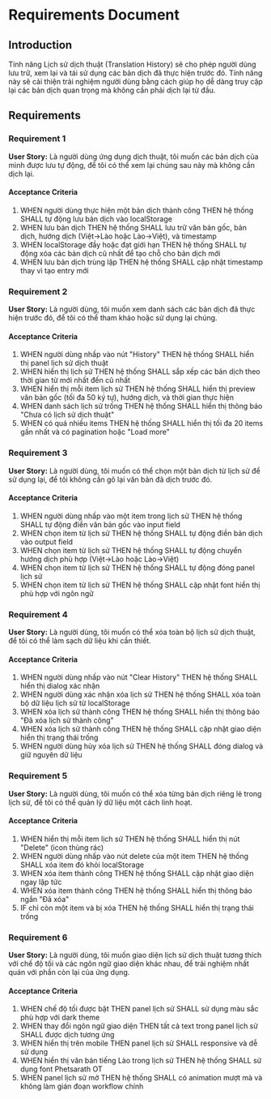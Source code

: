 # Requirements Document

## Introduction

Tính năng Lịch sử dịch thuật (Translation History) sẽ cho phép người dùng lưu trữ, xem lại và tái sử dụng các bản dịch đã thực hiện trước đó. Tính năng này sẽ cải thiện trải nghiệm người dùng bằng cách giúp họ dễ dàng truy cập lại các bản dịch quan trọng mà không cần phải dịch lại từ đầu.

## Requirements

### Requirement 1

**User Story:** Là người dùng ứng dụng dịch thuật, tôi muốn các bản dịch của mình được lưu tự động, để tôi có thể xem lại chúng sau này mà không cần dịch lại.

#### Acceptance Criteria

1. WHEN người dùng thực hiện một bản dịch thành công THEN hệ thống SHALL tự động lưu bản dịch vào localStorage
2. WHEN lưu bản dịch THEN hệ thống SHALL lưu trữ văn bản gốc, bản dịch, hướng dịch (Việt→Lào hoặc Lào→Việt), và timestamp
3. WHEN localStorage đầy hoặc đạt giới hạn THEN hệ thống SHALL tự động xóa các bản dịch cũ nhất để tạo chỗ cho bản dịch mới
4. WHEN lưu bản dịch trùng lặp THEN hệ thống SHALL cập nhật timestamp thay vì tạo entry mới

### Requirement 2

**User Story:** Là người dùng, tôi muốn xem danh sách các bản dịch đã thực hiện trước đó, để tôi có thể tham khảo hoặc sử dụng lại chúng.

#### Acceptance Criteria

1. WHEN người dùng nhấp vào nút "History" THEN hệ thống SHALL hiển thị panel lịch sử dịch thuật
2. WHEN hiển thị lịch sử THEN hệ thống SHALL sắp xếp các bản dịch theo thời gian từ mới nhất đến cũ nhất
3. WHEN hiển thị mỗi item lịch sử THEN hệ thống SHALL hiển thị preview văn bản gốc (tối đa 50 ký tự), hướng dịch, và thời gian thực hiện
4. WHEN danh sách lịch sử trống THEN hệ thống SHALL hiển thị thông báo "Chưa có lịch sử dịch thuật"
5. WHEN có quá nhiều items THEN hệ thống SHALL hiển thị tối đa 20 items gần nhất và có pagination hoặc "Load more"

### Requirement 3

**User Story:** Là người dùng, tôi muốn có thể chọn một bản dịch từ lịch sử để sử dụng lại, để tôi không cần gõ lại văn bản đã dịch trước đó.

#### Acceptance Criteria

1. WHEN người dùng nhấp vào một item trong lịch sử THEN hệ thống SHALL tự động điền văn bản gốc vào input field
2. WHEN chọn item từ lịch sử THEN hệ thống SHALL tự động điền bản dịch vào output field
3. WHEN chọn item từ lịch sử THEN hệ thống SHALL tự động chuyển hướng dịch phù hợp (Việt→Lào hoặc Lào→Việt)
4. WHEN chọn item từ lịch sử THEN hệ thống SHALL tự động đóng panel lịch sử
5. WHEN chọn item từ lịch sử THEN hệ thống SHALL cập nhật font hiển thị phù hợp với ngôn ngữ

### Requirement 4

**User Story:** Là người dùng, tôi muốn có thể xóa toàn bộ lịch sử dịch thuật, để tôi có thể làm sạch dữ liệu khi cần thiết.

#### Acceptance Criteria

1. WHEN người dùng nhấp vào nút "Clear History" THEN hệ thống SHALL hiển thị dialog xác nhận
2. WHEN người dùng xác nhận xóa lịch sử THEN hệ thống SHALL xóa toàn bộ dữ liệu lịch sử từ localStorage
3. WHEN xóa lịch sử thành công THEN hệ thống SHALL hiển thị thông báo "Đã xóa lịch sử thành công"
4. WHEN xóa lịch sử thành công THEN hệ thống SHALL cập nhật giao diện hiển thị trạng thái trống
5. WHEN người dùng hủy xóa lịch sử THEN hệ thống SHALL đóng dialog và giữ nguyên dữ liệu

### Requirement 5

**User Story:** Là người dùng, tôi muốn có thể xóa từng bản dịch riêng lẻ trong lịch sử, để tôi có thể quản lý dữ liệu một cách linh hoạt.

#### Acceptance Criteria

1. WHEN hiển thị mỗi item lịch sử THEN hệ thống SHALL hiển thị nút "Delete" (icon thùng rác)
2. WHEN người dùng nhấp vào nút delete của một item THEN hệ thống SHALL xóa item đó khỏi localStorage
3. WHEN xóa item thành công THEN hệ thống SHALL cập nhật giao diện ngay lập tức
4. WHEN xóa item thành công THEN hệ thống SHALL hiển thị thông báo ngắn "Đã xóa"
5. IF chỉ còn một item và bị xóa THEN hệ thống SHALL hiển thị trạng thái trống

### Requirement 6

**User Story:** Là người dùng, tôi muốn giao diện lịch sử dịch thuật tương thích với chế độ tối và các ngôn ngữ giao diện khác nhau, để trải nghiệm nhất quán với phần còn lại của ứng dụng.

#### Acceptance Criteria

1. WHEN chế độ tối được bật THEN panel lịch sử SHALL sử dụng màu sắc phù hợp với dark theme
2. WHEN thay đổi ngôn ngữ giao diện THEN tất cả text trong panel lịch sử SHALL được dịch tương ứng
3. WHEN hiển thị trên mobile THEN panel lịch sử SHALL responsive và dễ sử dụng
4. WHEN hiển thị văn bản tiếng Lào trong lịch sử THEN hệ thống SHALL sử dụng font Phetsarath OT
5. WHEN panel lịch sử mở THEN hệ thống SHALL có animation mượt mà và không làm gián đoạn workflow chính